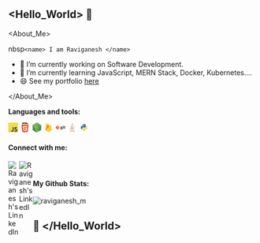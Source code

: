## <Hello_World> 👋

<About_Me>

nbsp`<name> I am Raviganesh </name>`

  - 🔭 I’m currently working on Software Development.
  - 🌱 I’m currently learning JavaScript, MERN Stack, Docker, Kubernetes....
  - 😄 See my portfolio [here](https://raviganeshmaniyoor.netlify.app)<!--{:target="_blank" rel="noopener"} -->

</About_Me>

**Languages and tools:**  

<code><img height="20" src="https://raw.githubusercontent.com/github/explore/80688e429a7d4ef2fca1e82350fe8e3517d3494d/topics/javascript/javascript.png"></code>
<code><img height="20" src="https://raw.githubusercontent.com/github/explore/80688e429a7d4ef2fca1e82350fe8e3517d3494d/topics/html/html.png"></code>
<code><img height="20" src="https://raw.githubusercontent.com/github/explore/80688e429a7d4ef2fca1e82350fe8e3517d3494d/topics/nodejs/nodejs.png"></code>
<code><img height="20" src="https://raw.githubusercontent.com/github/explore/80688e429a7d4ef2fca1e82350fe8e3517d3494d/topics/firebase/firebase.png"></code>
<code><img height="20" src="https://raw.githubusercontent.com/github/explore/80688e429a7d4ef2fca1e82350fe8e3517d3494d/topics/git/git.png"></code>
<code><img height="20" src="https://raw.githubusercontent.com/github/explore/80688e429a7d4ef2fca1e82350fe8e3517d3494d/topics/java/java.png"></code>
<code><img height="20" src="https://raw.githubusercontent.com/github/explore/80688e429a7d4ef2fca1e82350fe8e3517d3494d/topics/python/python.png"></code>

#### Connect with me:

<a href="https://www.linkedin.com/in/raviganesh-m-31b04015b/">
  <img align="left" alt="Raviganesh's LinkedIn" width="22px" src="https://raw.githubusercontent.com/peterthehan/peterthehan/master/assets/linkedin.svg" />
</a>
<a href="mailto: raviganeshmbhat999@gmail.com/">
  <img align="left" alt="Raviganesh's LinkedIn" width="28px" src="https://image.emojipng.com/796/1237796.jpg" />
</a>
</br>

#### My Github Stats:

<img src="https://github-readme-stats.vercel.app/api?username=raviganeshmbhat&show_icons=true&theme=gotham" alt="raviganesh_m" />

## 👋 </Hello_World>
